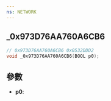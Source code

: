 ```yaml
---
ns: NETWORK
---
```

## _0x973D76AA760A6CB6

```c
// 0x973D76AA760A6CB6 0x0532DDD2
void _0x973D76AA760A6CB6(BOOL p0);
```


## 參數
* **p0**: 

